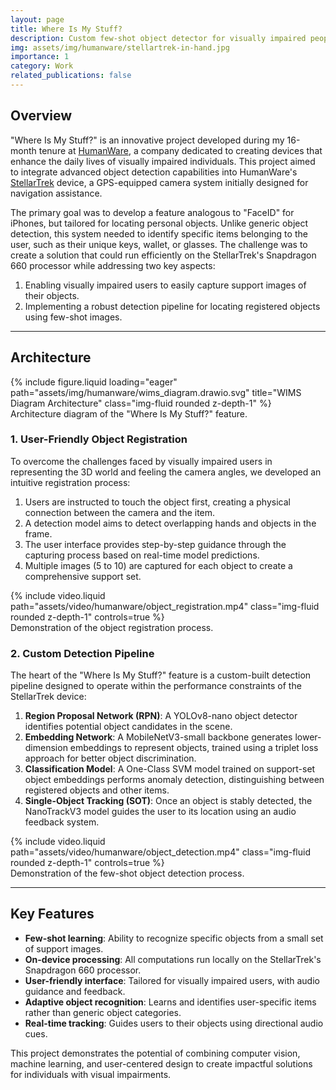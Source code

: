 ```yaml
---
layout: page
title: Where Is My Stuff?
description: Custom few-shot object detector for visually impaired people
img: assets/img/humanware/stellartrek-in-hand.jpg
importance: 1
category: Work
related_publications: false
---
```


## Overview

"Where Is My Stuff?" is an innovative project developed during my 16-month tenure at [HumanWare](https://www.humanware.com/en-canada/home), a company dedicated to creating devices that enhance the daily lives of visually impaired individuals. This project aimed to integrate advanced object detection capabilities into HumanWare's [StellarTrek](https://store.humanware.com/hca/stellartrek.html) device, a GPS-equipped camera system initially designed for navigation assistance.

The primary goal was to develop a feature analogous to "FaceID" for iPhones, but tailored for locating personal objects. Unlike generic object detection, this system needed to identify specific items belonging to the user, such as their unique keys, wallet, or glasses. The challenge was to create a solution that could run efficiently on the StellarTrek's Snapdragon 660 processor while addressing two key aspects:

1. Enabling visually impaired users to easily capture support images of their objects.
2. Implementing a robust detection pipeline for locating registered objects using few-shot images.

---

## Architecture

<div class="row">
    <div class="col-sm mt-3 mt-md-0">
        {% include figure.liquid loading="eager" path="assets/img/humanware/wims_diagram.drawio.svg" title="WIMS Diagram Architecture" class="img-fluid rounded z-depth-1" %}
    </div>
</div>
<div class="caption">
    Architecture diagram of the "Where Is My Stuff?" feature.
</div>

### 1. User-Friendly Object Registration

To overcome the challenges faced by visually impaired users in representing the 3D world and feeling the camera angles, we developed an intuitive registration process:

1. Users are instructed to touch the object first, creating a physical connection between the camera and the item.
2. A detection model aims to detect overlapping hands and objects in the frame.
3. The user interface provides step-by-step guidance through the capturing process based on real-time model predictions.
4. Multiple images (5 to 10) are captured for each object to create a comprehensive support set.

<div class="row justify-content-center">
    <div class="col-md-8 text-center">
        {% include video.liquid path="assets/video/humanware/object_registration.mp4" class="img-fluid rounded z-depth-1" controls=true %}
    </div>
</div>
<div class="caption">
    Demonstration of the object registration process.
</div>

### 2. Custom Detection Pipeline

The heart of the "Where Is My Stuff?" feature is a custom-built detection pipeline designed to operate within the performance constraints of the StellarTrek device:

1. **Region Proposal Network (RPN)**: A YOLOv8-nano object detector identifies potential object candidates in the scene.
2. **Embedding Network**: A MobileNetV3-small backbone generates lower-dimension embeddings to represent objects, trained using a triplet loss approach for better object discrimination.
3. **Classification Model**: A One-Class SVM model trained on support-set object embeddings performs anomaly detection, distinguishing between registered objects and other items.
4. **Single-Object Tracking (SOT)**: Once an object is stably detected, the NanoTrackV3 model guides the user to its location using an audio feedback system.

<div class="row justify-content-center">
    <div class="col-md-8 text-center">
        {% include video.liquid path="assets/video/humanware/object_detection.mp4" class="img-fluid rounded z-depth-1" controls=true %}
    </div>
</div>
<div class="caption">
    Demonstration of the few-shot object detection process.
</div>

---

## Key Features

- **Few-shot learning**: Ability to recognize specific objects from a small set of support images.
- **On-device processing**: All computations run locally on the StellarTrek's Snapdragon 660 processor.
- **User-friendly interface**: Tailored for visually impaired users, with audio guidance and feedback.
- **Adaptive object recognition**: Learns and identifies user-specific items rather than generic object categories.
- **Real-time tracking**: Guides users to their objects using directional audio cues.

This project demonstrates the potential of combining computer vision, machine learning, and user-centered design to create impactful solutions for individuals with visual impairments.